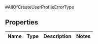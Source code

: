 #AllOfCreateUserProfileErrorType

## Properties
Name | Type | Description | Notes
------------ | ------------- | ------------- | -------------

